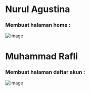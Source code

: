 # Nurul Agustina 
### Membuat halaman home :
![image](https://github.com/user-attachments/assets/ebdd01ab-613d-4d2f-9e70-f95fb37ab4b1)


# Muhammad Rafli 
### Membuat halaman daftar akun :
![image](https://github.com/user-attachments/assets/2c5a024c-c04a-4007-b2c7-24439811c010)

